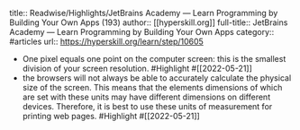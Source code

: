title:: Readwise/Highlights/JetBrains Academy — Learn Programming by Building Your Own Apps (193)
author:: [[hyperskill.org]]
full-title:: JetBrains Academy — Learn Programming by Building Your Own Apps
category:: #articles
url:: https://hyperskill.org/learn/step/10605

- One pixel equals one point on the computer screen: this is the smallest division of your screen resolution. #Highlight #[[2022-05-21]]
- the browsers will not always be able to accurately calculate the physical size of the screen. This means that the elements dimensions of which are set with these units may have different dimensions on different devices. Therefore, it is best to use these units of measurement for printing web pages. #Highlight #[[2022-05-21]]
